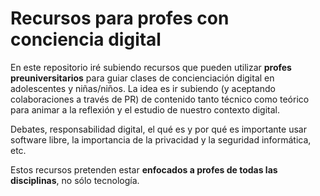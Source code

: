 # Recursos para profes con conciencia digital

En este repositorio iré subiendo recursos que pueden utilizar **profes preuniversitarios** para guiar clases de concienciación digital en adolescentes y niñas/niños. La idea es ir subiendo (y aceptando colaboraciones a través de PR) de contenido tanto técnico como teórico para animar a la reflexión y el estudio de nuestro contexto digital.

Debates, responsabilidad digital, el qué es y por qué es importante usar software libre, la importancia de la privacidad y la seguridad informática, etc.

Estos recursos pretenden estar **enfocados a profes de todas las disciplinas**, no sólo tecnología.
